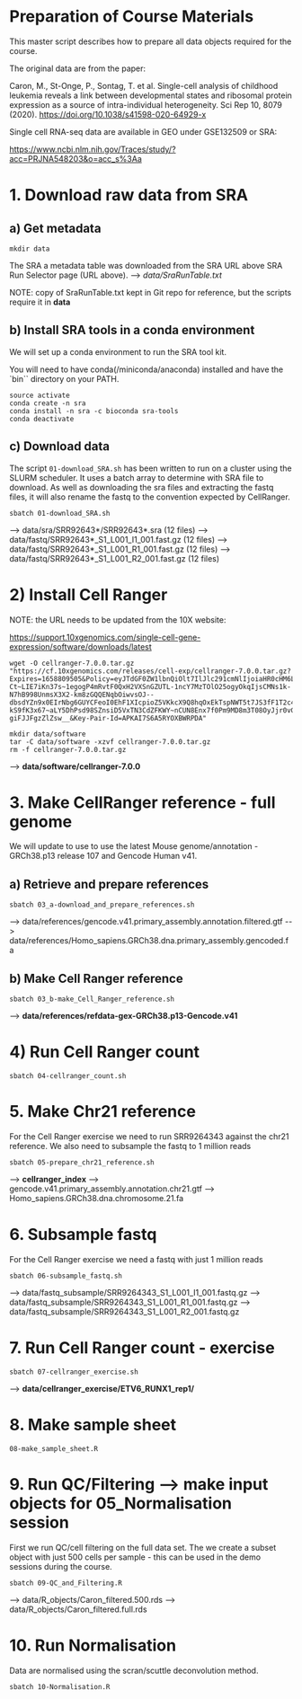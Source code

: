 # Preparation of Course Materials

This master script describes how to prepare all data objects required for 
the course.

The original data are from the paper:

Caron, M., St-Onge, P., Sontag, T. et al. Single-cell analysis of childhood
leukemia reveals a link between developmental states and ribosomal protein
expression as a source of intra-individual heterogeneity. Sci Rep 10, 8079
(2020). https://doi.org/10.1038/s41598-020-64929-x

Single cell RNA-seq data are available in GEO under GSE132509 or SRA:

https://www.ncbi.nlm.nih.gov/Traces/study/?acc=PRJNA548203&o=acc_s%3Aa

# 1. Download raw data from SRA

## a) Get metadata

```
mkdir data
```

The SRA a metadata table was downloaded from the SRA URL above SRA Run
Selector page (URL above).
--> *data/SraRunTable.txt*

NOTE: copy of SraRunTable.txt kept in Git repo for reference, but the scripts
require it in **data**

## b) Install SRA tools in a conda environment

We will set up a conda environment to run the SRA tool kit.

You will need to have conda(/miniconda/anaconda) installed and have the `bin``
directory on your PATH.

```
source activate 
conda create -n sra 
conda install -n sra -c bioconda sra-tools 
conda deactivate
```

## c) Download data

The script `01-download_SRA.sh` has been written to run on a cluster using the
SLURM scheduler. It uses a batch array to determine with SRA file to download.
As well as downloading the sra files and extracting the fastq files, it will 
also rename the fastq to the convention expected by CellRanger.

```
sbatch 01-download_SRA.sh
```
--> data/sra/SRR92643*/SRR92643*.sra (12 files)
--> data/fastq/SRR92643*_S1_L001_I1_001.fast.gz (12 files)
--> data/fastq/SRR92643*_S1_L001_R1_001.fast.gz (12 files)
--> data/fastq/SRR92643*_S1_L001_R2_001.fast.gz (12 files)

# 2) Install Cell Ranger

NOTE: the URL needs to be updated from the 10X website:

https://support.10xgenomics.com/single-cell-gene-expression/software/downloads/latest

```
wget -O cellranger-7.0.0.tar.gz "https://cf.10xgenomics.com/releases/cell-exp/cellranger-7.0.0.tar.gz?Expires=1658809505&Policy=eyJTdGF0ZW1lbnQiOlt7IlJlc291cmNlIjoiaHR0cHM6Ly9jZi4xMHhnZW5vbWljcy5jb20vcmVsZWFzZXMvY2VsbC1leHAvY2VsbHJhbmdlci03LjAuMC50YXIuZ3oiLCJDb25kaXRpb24iOnsiRGF0ZUxlc3NUaGFuIjp7IkFXUzpFcG9jaFRpbWUiOjE2NTg4MDk1MDV9fX1dfQ__&Signature=YXaQiedAbBsXkjBHozopnWRWOnMeOTQTLhQ6-Ct~LIE7iKn37s~1egogP4mRvtF0QxH2VXSnGZUTL-1ncY7MzTOlO25ogyOkqIjsCMNs1k-N7hB998UnmsX3X2-km8zGQQENqbOiwvsOJ--dbsdYZn9x0EIrNbg6GUYCFeoI0EhF1XIcpioZ5VKkcX9Q8hqOxEkTspNWT5t7JS3fF1T2c4T8xS2fOTlf-kS9fK3x67~aLY5DhPsd98SZnsiD5VxTN3CdZFKWY~nCUN8Enx7f0Pm9MD8m3T08OyJjr0vG~0X26cqpt9xldWV5zymfczMxgJZ8nVVS-giFJJFgzZlZsw__&Key-Pair-Id=APKAI7S6A5RYOXBWRPDA"

mkdir data/software
tar -C data/software -xzvf cellranger-7.0.0.tar.gz
rm -f cellranger-7.0.0.tar.gz
```
--> **data/software/cellranger-7.0.0**


# 3. Make CellRanger reference - full genome

We will update to use to use the latest Mouse genome/annotation - GRCh38.p13 release
107 and Gencode Human v41.

## a) Retrieve and prepare references

```
sbatch 03_a-download_and_prepare_references.sh
```
--> data/references/gencode.v41.primary_assembly.annotation.filtered.gtf
--> data/references/Homo_sapiens.GRCh38.dna.primary_assembly.gencoded.fa

## b) Make Cell Ranger reference

```
sbatch 03_b-make_Cell_Ranger_reference.sh
```
--> **data/references/refdata-gex-GRCh38.p13-Gencode.v41**

# 4) Run Cell Ranger count

```
sbatch 04-cellranger_count.sh
```

# 5. Make Chr21 reference

For the Cell Ranger exercise we need to run SRR9264343 against the chr21 reference.
We also need to subsample the fastq to 1 million reads

```
sbatch 05-prepare_chr21_reference.sh
```
--> **cellranger_index**
--> gencode.v41.primary_assembly.annotation.chr21.gtf
--> Homo_sapiens.GRCh38.dna.chromosome.21.fa

# 6. Subsample fastq

For the Cell Ranger exercise we need a fastq with just 1 million reads

```
sbatch 06-subsample_fastq.sh
```
--> data/fastq_subsample/SRR9264343_S1_L001_I1_001.fastq.gz
--> data/fastq_subsample/SRR9264343_S1_L001_R1_001.fastq.gz
--> data/fastq_subsample/SRR9264343_S1_L001_R2_001.fastq.gz

# 7. Run Cell Ranger count - exercise

```
sbatch 07-cellranger_exercise.sh
```
--> **data/cellranger_exercise/ETV6_RUNX1_rep1/**

# 8. Make sample sheet

```
08-make_sample_sheet.R
```

# 9. Run QC/Filtering --> make input objects for 05_Normalisation session

First we run QC/cell filtering on the full data set. The we create a subset
object with just 500 cells per sample - this can be used in the demo sessions
during the course.

```
sbatch 09-QC_and_Filtering.R
```
--> data/R_objects/Caron_filtered.500.rds
--> data/R_objects/Caron_filtered.full.rds

# 10. Run Normalisation

Data are normalised using the scran/scuttle deconvolution method.

```
sbatch 10-Normalisation.R
```